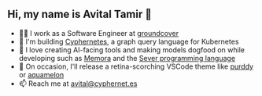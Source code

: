 ## Hi, my name is Avital Tamir 👋

- 👨‍💻 I work as a Software Engineer at [groundcover](https://www.groundcover.com)
- 👷 I'm building [Cyphernetes](https://github.com/AvitalTamir/cyphernetes), a graph query language for Kubernetes
- 🤖 I love creating AI-facing tools and making models dogfood on while developing such as [Memora](https://github.com/AvitalTamir/memora) and the [Sever programming language](https://github.com/AvitalTamir/sever)
- 🧁 On occasion, I'll release a retina-scorching VSCode theme like [purddy](https://marketplace.visualstudio.com/items?itemName=Cyphernetes.purddy) or [aquamelon](https://marketplace.visualstudio.com/items?itemName=Cyphernetes.aquamelon)
- 📫 Reach me at [avital@cyphernet.es](mailto:avital@cyphernet.es)
